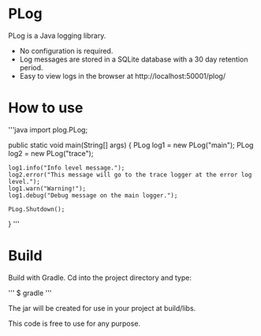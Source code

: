 # PLog

PLog is a Java logging library.

- No configuration is required.
- Log messages are stored in a SQLite database with a 30 day retention period.
- Easy to view logs in the browser at http://localhost:50001/plog/


# How to use

'''java
import plog.PLog;

public static void main(String[] args) {
    PLog log1 = new PLog("main");
    PLog log2 = new PLog("trace");
    
    log1.info("Info level message.");
    log2.error("This message will go to the trace logger at the error log level.");
    log1.warn("Warning!");
    log1.debug("Debug message on the main logger.");
    
    PLog.Shutdown();
}
'''


# Build

Build with Gradle. Cd into the project directory and type:

'''
$ gradle
'''

The jar will be created for use in your project at build/libs.

This code is free to use for any purpose.

